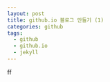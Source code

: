 ```yaml
---
layout: post
title: github.io 블로그 만들기 (1)
categories: github
tags:
  - github
  - github.io
  - jekyll
---
```



ff
